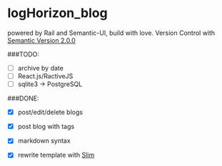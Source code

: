 # logHorizon_blog

powered by Rail and Semantic-UI, build with love.
Version Control with [Semantic Version 2.0.0](http://semver.org/)

###TODO:
- [ ] archive by date
- [ ] React.js/RactiveJS
- [ ] sqlite3 -> PostgreSQL

###DONE:
- [x] post/edit/delete blogs
- [x] post blog with tags
- [x] markdown syntax
- [x] rewrite template with [Slim](http://slim-lang.com/)

